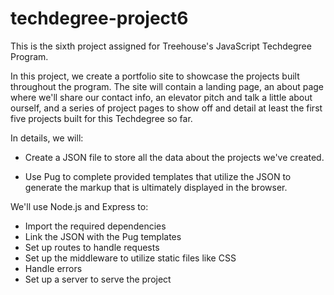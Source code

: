 # techdegree-project6
 This is the sixth project assigned for Treehouse's JavaScript Techdegree Program.

In this project, we create a portfolio site to showcase the projects built throughout the program. The site will contain a landing page, an about page where we'll share our contact info, an elevator pitch and talk a little about ourself, and a series of project pages to show off and detail at least the first five projects built for this Techdegree so far.

In details, we will:  

* Create a JSON file to store all the data about the projects we've created.

* Use Pug to complete provided templates that utilize the JSON to generate the markup that is ultimately displayed in the browser.

We'll use Node.js and Express to:

* Import the required dependencies
* Link the JSON with the Pug templates
* Set up routes to handle requests
* Set up the middleware to utilize static files like CSS
* Handle errors
* Set up a server to serve the project

